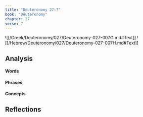 ```yaml
---
title: "Deuteronomy 27:7"
book: "Deuteronomy"
chapter: 27
verse: 7
---
```

![[/Greek/Deuteronomy/027/Deuteronomy-027-007G.md#Text]]
![[/Hebrew/Deuteronomy/027/Deuteronomy-027-007H.md#Text]]

## Analysis

#### Words

#### Phrases

#### Concepts

## Reflections
